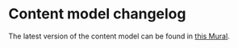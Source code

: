 # Content model changelog 


The latest version of the content model can be found in [this Mural](https://app.mural.co/t/vagov6717/m/vagov6717/1658937741729/88cc653ce1bed251e60940c147867eb061496070?sender=ud7d3055567694e54f0133356).
